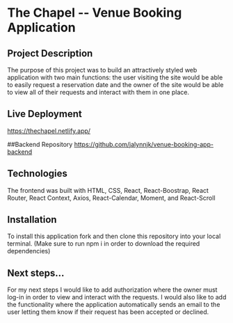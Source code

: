 # The Chapel  --  Venue Booking Application

## Project Description
The purpose of this project was to build an attractively styled web application with two main functions: the user visiting the site would be able to easily request a reservation date and the owner of the site would be able to view all of their requests and interact with them in one place.

## Live Deployment
https://thechapel.netlify.app/

##Backend Repository
https://github.com/jalynnjk/venue-booking-app-backend

## Technologies
The frontend was built with HTML, CSS, React, React-Boostrap, React Router, React Context, Axios, React-Calendar, Moment, and React-Scroll

## Installation
To install this application fork and then clone this repository into your local terminal. (Make sure to run npm i in order to download the required dependencies)

## Next steps...
For my next steps I would like to add authorization where the owner must log-in in order to view and interact with the requests. I would also like to add the functionality where the application automatically sends an email to the user letting them know if their request has been accepted or declined.

